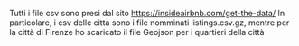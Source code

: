 Tutti i file csv sono presi dal sito https://insideairbnb.com/get-the-data/ In particolare, i csv delle città sono i file nomminati listings.csv.gz, mentre per la città di Firenze ho scaricato il file Geojson per i quartieri della città
